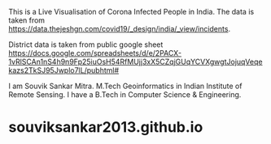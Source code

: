 This is a Live Visualisation of Corona Infected People in India. The data is taken from https://data.thejeshgn.com/covid19/_design/india/_view/incidents. 


District data is taken from public google sheet https://docs.google.com/spreadsheets/d/e/2PACX-1vRlSCAn1nS4h9n9Fp25iuOsH54RfMUjj3xX5CZqjGUqYCVXgwgtJojuqVeqekazs2TkSJ95Jwplo7lL/pubhtml#

I am Souvik Sankar Mitra. M.Tech Geoinformatics in Indian Institute of Remote Sensing. I have a B.Tech in Computer Science & Engineering. 
# souviksankar2013.github.io
